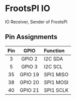 # FrootsPI IO

IO Receiver, Sender of FrootsPi

## Pin Assignments

|Pin|GPIO|Function|
|:---:|:---:|:---|
|3 |GPIO 2 |I2C SDA|
|5 |GPIO 3 |I2C SCL|
|35|GPIO 19|SPI1 MISO|
|38|GPIO 20|SPI1 MOSI|
|40|GPIO 21|SPI1 SCLK|
